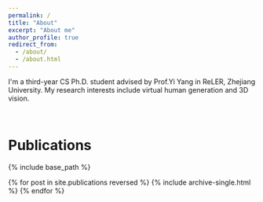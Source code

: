 ```yaml
---
permalink: /
title: "About"
excerpt: "About me"
author_profile: true
redirect_from: 
  - /about/
  - /about.html
---
```


I'm a third-year CS Ph.D. student advised by Prof.Yi Yang in ReLER, Zhejiang University. My research interests include virtual human generation and 3D vision.

<br />

Publications
=======
{% include base_path %}

{% for post in site.publications reversed %}
  {% include archive-single.html %}
{% endfor %}

<br />
